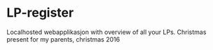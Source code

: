 # LP-register
Localhosted webapplikasjon with overview of all your LPs. Christmas present for my parents, christmas 2016
